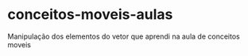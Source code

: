 # conceitos-moveis-aulas
Manipulação dos elementos do vetor que aprendi na aula de conceitos moveis
